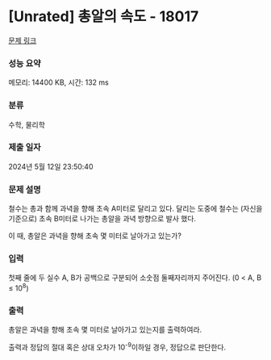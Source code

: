# [Unrated] 총알의 속도 - 18017 

[문제 링크](https://www.acmicpc.net/problem/18017) 

### 성능 요약

메모리: 14400 KB, 시간: 132 ms

### 분류

수학, 물리학

### 제출 일자

2024년 5월 12일 23:50:40

### 문제 설명

<p>철수는 총과 함께 과녁을 향해 초속 A미터로 달리고 있다. 달리는 도중에 철수는 (자신을 기준으로) 초속 B미터로 나가는 총알을 과녁 방향으로 발사 했다.</p>

<p>이 때, 총알은 과녁을 향해 초속 몇 미터로 날아가고 있는가?</p>

### 입력 

 <p>첫째 줄에 두 실수 A, B가 공백으로 구분되어 소숫점 둘째자리까지 주어진다. (0 < A, B ≤ 10<sup>8</sup>)</p>

### 출력 

 <p>총알은 과녁을 향해 초속 몇 미터로 날아가고 있는지를 출력하여라.</p>

<p>출력과 정답의 절대 혹은 상대 오차가 10<sup>-9</sup>이하일 경우, 정답으로 판단한다.</p>


